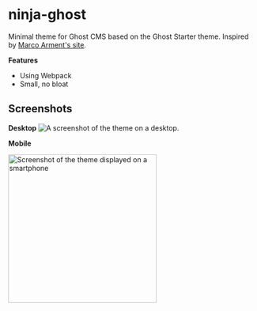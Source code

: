 # ninja-ghost

Minimal theme for Ghost CMS based on the Ghost Starter theme. Inspired by [Marco Arment's site](https://marco.org).

**Features**
- Using Webpack
- Small, no bloat

## Screenshots
**Desktop**
![A screenshot of the theme on a desktop.](https://davidlane.io/files/ninja-ghost-desktop.jpeg)

**Mobile**

<img alt="Screenshot of the theme displayed on a smartphone" src="https://davidlane.io/files/ninja-ghost-mobile.jpeg" width=300>
